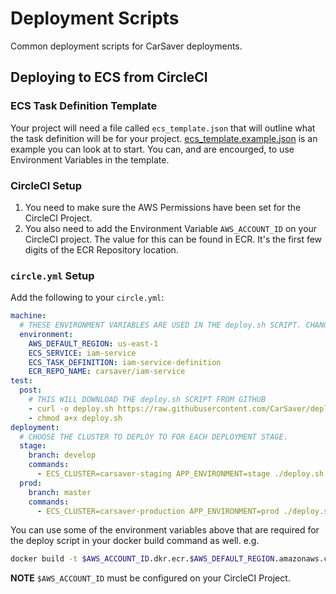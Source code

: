 # Deployment Scripts

Common deployment scripts for CarSaver deployments.

## Deploying to ECS from CircleCI

### ECS Task Definition Template

Your project will need a file called `ecs_template.json` that will outline what the task definition will be for your project.  [ecs_template.example.json](ecs_template.example.json) is an example you can look at to start.  You can, and are encourged, to use Environment Variables in the template.

### CircleCI Setup

1. You need to make sure the AWS Permissions have been set for the CircleCI Project.
2. You also need to add the Environment Variable `AWS_ACCOUNT_ID` on your CircleCI project.  The value for this can be found in ECR. It's the first few digits of the ECR Repository location.

### `circle.yml` Setup

Add the following to your `circle.yml`:

```yaml
machine:
  # THESE ENVIRONMENT VARIABLES ARE USED IN THE deploy.sh SCRIPT. CHANGE THE VALUES AS NEEDED.
  environment:
    AWS_DEFAULT_REGION: us-east-1
    ECS_SERVICE: iam-service
    ECS_TASK_DEFINITION: iam-service-definition
    ECR_REPO_NAME: carsaver/iam-service
test:
  post:
    # THIS WILL DOWNLOAD THE deploy.sh SCRIPT FROM GITHUB
    - curl -o deploy.sh https://raw.githubusercontent.com/CarSaver/deployment-scripts/master/deploy.sh?token=AACz8wl_JVUvCAfj8ql--yQuNrntAHHxks5XfRM1wA%3D%3D
    - chmod a+x deploy.sh
deployment:
  # CHOOSE THE CLUSTER TO DEPLOY TO FOR EACH DEPLOYMENT STAGE.
  stage:
    branch: develop
    commands:
      - ECS_CLUSTER=carsaver-staging APP_ENVIRONMENT=stage ./deploy.sh
  prod:
    branch: master
    commands:
      - ECS_CLUSTER=carsaver-production APP_ENVIRONMENT=prod ./deploy.sh
```

You can use some of the environment variables above that are required for the deploy script in your docker build command as well. e.g.

```sh
docker build -t $AWS_ACCOUNT_ID.dkr.ecr.$AWS_DEFAULT_REGION.amazonaws.com/$ECR_REPO_NAME:$CIRCLE_SHA1 .
```

__NOTE__ `$AWS_ACCOUNT_ID` must be configured on your CircleCI Project.
